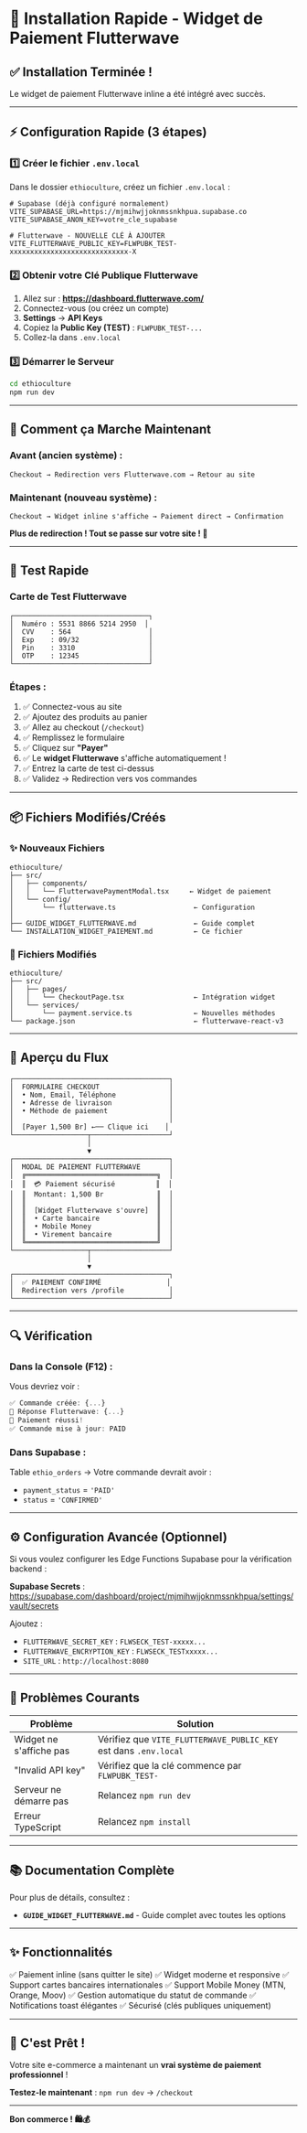 # 🚀 Installation Rapide - Widget de Paiement Flutterwave

## ✅ Installation Terminée !

Le widget de paiement Flutterwave inline a été intégré avec succès.

---

## ⚡ Configuration Rapide (3 étapes)

### 1️⃣ Créer le fichier `.env.local`

Dans le dossier `ethioculture`, créez un fichier `.env.local` :

```env
# Supabase (déjà configuré normalement)
VITE_SUPABASE_URL=https://mjmihwjjoknmssnkhpua.supabase.co
VITE_SUPABASE_ANON_KEY=votre_cle_supabase

# Flutterwave - NOUVELLE CLÉ À AJOUTER
VITE_FLUTTERWAVE_PUBLIC_KEY=FLWPUBK_TEST-xxxxxxxxxxxxxxxxxxxxxxxxxxxxx-X
```

### 2️⃣ Obtenir votre Clé Publique Flutterwave

1. Allez sur : **https://dashboard.flutterwave.com/**
2. Connectez-vous (ou créez un compte)
3. **Settings** → **API Keys**
4. Copiez la **Public Key (TEST)** : `FLWPUBK_TEST-...`
5. Collez-la dans `.env.local`

### 3️⃣ Démarrer le Serveur

```bash
cd ethioculture
npm run dev
```

---

## 🎯 Comment ça Marche Maintenant

### Avant (ancien système) :
```
Checkout → Redirection vers Flutterwave.com → Retour au site
```

### Maintenant (nouveau système) :
```
Checkout → Widget inline s'affiche → Paiement direct → Confirmation
```

**Plus de redirection ! Tout se passe sur votre site ! 🎉**

---

## 🧪 Test Rapide

### Carte de Test Flutterwave

```
┌─────────────────────────────────┐
│  Numéro : 5531 8866 5214 2950  │
│  CVV    : 564                   │
│  Exp    : 09/32                 │
│  Pin    : 3310                  │
│  OTP    : 12345                 │
└─────────────────────────────────┘
```

### Étapes :

1. ✅ Connectez-vous au site
2. ✅ Ajoutez des produits au panier
3. ✅ Allez au checkout (`/checkout`)
4. ✅ Remplissez le formulaire
5. ✅ Cliquez sur **"Payer"**
6. ✅ Le **widget Flutterwave** s'affiche automatiquement !
7. ✅ Entrez la carte de test ci-dessus
8. ✅ Validez → Redirection vers vos commandes

---

## 📦 Fichiers Modifiés/Créés

### ✨ Nouveaux Fichiers

```
ethioculture/
├── src/
│   ├── components/
│   │   └── FlutterwavePaymentModal.tsx     ← Widget de paiement
│   └── config/
│       └── flutterwave.ts                   ← Configuration
│
├── GUIDE_WIDGET_FLUTTERWAVE.md              ← Guide complet
└── INSTALLATION_WIDGET_PAIEMENT.md          ← Ce fichier
```

### 🔧 Fichiers Modifiés

```
ethioculture/
├── src/
│   ├── pages/
│   │   └── CheckoutPage.tsx                 ← Intégration widget
│   └── services/
│       └── payment.service.ts               ← Nouvelles méthodes
└── package.json                             ← flutterwave-react-v3
```

---

## 🎨 Aperçu du Flux

```
┌──────────────────────────────────────┐
│  FORMULAIRE CHECKOUT                 │
│  • Nom, Email, Téléphone             │
│  • Adresse de livraison              │
│  • Méthode de paiement               │
│                                      │
│  [Payer 1,500 Br] ←── Clique ici    │
└──────────────────┬───────────────────┘
                   │
                   ▼
┌──────────────────────────────────────┐
│  MODAL DE PAIEMENT FLUTTERWAVE       │
│  ╔════════════════════════════════╗  │
│  ║  💳 Paiement sécurisé          ║  │
│  ║  Montant: 1,500 Br             ║  │
│  ║                                ║  │
│  ║  [Widget Flutterwave s'ouvre]  ║  │
│  ║  • Carte bancaire              ║  │
│  ║  • Mobile Money                ║  │
│  ║  • Virement bancaire           ║  │
│  ╚════════════════════════════════╝  │
└──────────────────┬───────────────────┘
                   │
                   ▼
┌──────────────────────────────────────┐
│  ✅ PAIEMENT CONFIRMÉ                │
│  Redirection vers /profile           │
└──────────────────────────────────────┘
```

---

## 🔍 Vérification

### Dans la Console (F12) :

Vous devriez voir :

```javascript
✅ Commande créée: {...}
🔄 Réponse Flutterwave: {...}
🎉 Paiement réussi!
✅ Commande mise à jour: PAID
```

### Dans Supabase :

Table `ethio_orders` → Votre commande devrait avoir :
- `payment_status` = `'PAID'`
- `status` = `'CONFIRMED'`

---

## ⚙️ Configuration Avancée (Optionnel)

Si vous voulez configurer les Edge Functions Supabase pour la vérification backend :

**Supabase Secrets** : https://supabase.com/dashboard/project/mjmihwjjoknmssnkhpua/settings/vault/secrets

Ajoutez :
- `FLUTTERWAVE_SECRET_KEY` : `FLWSECK_TEST-xxxxx...`
- `FLUTTERWAVE_ENCRYPTION_KEY` : `FLWSECK_TESTxxxxx...`
- `SITE_URL` : `http://localhost:8080`

---

## 🐛 Problèmes Courants

| Problème | Solution |
|----------|----------|
| Widget ne s'affiche pas | Vérifiez que `VITE_FLUTTERWAVE_PUBLIC_KEY` est dans `.env.local` |
| "Invalid API key" | Vérifiez que la clé commence par `FLWPUBK_TEST-` |
| Serveur ne démarre pas | Relancez `npm run dev` |
| Erreur TypeScript | Relancez `npm install` |

---

## 📚 Documentation Complète

Pour plus de détails, consultez :
- **`GUIDE_WIDGET_FLUTTERWAVE.md`** - Guide complet avec toutes les options

---

## ✨ Fonctionnalités

✅ Paiement inline (sans quitter le site)
✅ Widget moderne et responsive
✅ Support cartes bancaires internationales
✅ Support Mobile Money (MTN, Orange, Moov)
✅ Gestion automatique du statut de commande
✅ Notifications toast élégantes
✅ Sécurisé (clés publiques uniquement)

---

## 🎉 C'est Prêt !

Votre site e-commerce a maintenant un **vrai système de paiement professionnel** !

**Testez-le maintenant** : `npm run dev` → `/checkout`

---

**Bon commerce ! 🛍️💰**





